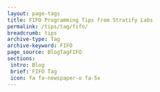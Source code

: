 ```yaml
---
layout: page-tags
title: FIFO Programming Tips from Stratify Labs
permalink: /tips/tag/fifo/
breadcrumb: tips
archive-type: Tag
archive-keyword: FIFO
page_source: BlogTagFIFO
sections:
 intro: Blog
 brief: FIFO Tag
 icon: fa fa-newspaper-o fa-5x
---
```

